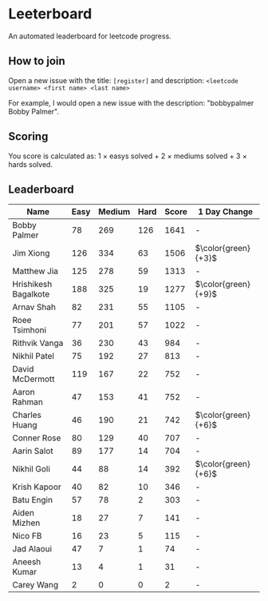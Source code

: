 # Leeterboard

An automated leaderboard for leetcode progress.

## How to join

Open a new issue with the title: `[register]` and description:
`<leetcode username> <first name> <last name>`

For example, I would open a new issue with the description: "bobbypalmer Bobby Palmer".

## Scoring

You score is calculated as:
1 $\times$ easys solved + 2 $\times$ mediums solved + 3 $\times$ hards solved.

## Leaderboard
| Name | Easy | Medium | Hard | Score | 1 Day Change |
| --- | --- | --- | --- | --- | --- |
| Bobby Palmer | 78 | 269 | 126 | 1641 | - |
| Jim Xiong | 126 | 334 | 63 | 1506 | $\color{green}{+3}$ |
| Matthew Jia | 125 | 278 | 59 | 1313 | - |
| Hrishikesh Bagalkote | 188 | 325 | 19 | 1277 | $\color{green}{+9}$ |
| Arnav Shah | 82 | 231 | 55 | 1105 | - |
| Roee Tsimhoni | 77 | 201 | 57 | 1022 | - |
| Rithvik Vanga | 36 | 230 | 43 | 984 | - |
| Nikhil Patel | 75 | 192 | 27 | 813 | - |
| David McDermott | 119 | 167 | 22 | 752 | - |
| Aaron Rahman | 47 | 153 | 41 | 752 | - |
| Charles Huang | 46 | 190 | 21 | 742 | $\color{green}{+6}$ |
| Conner Rose | 80 | 129 | 40 | 707 | - |
| Aarin Salot | 89 | 177 | 14 | 704 | - |
| Nikhil Goli | 44 | 88 | 14 | 392 | $\color{green}{+6}$ |
| Krish Kapoor | 40 | 82 | 10 | 346 | - |
| Batu Engin | 57 | 78 | 2 | 303 | - |
| Aiden Mizhen | 18 | 27 | 7 | 141 | - |
| Nico FB | 16 | 23 | 5 | 115 | - |
| Jad Alaoui | 47 | 7 | 1 | 74 | - |
| Aneesh Kumar | 13 | 4 | 1 | 31 | - |
| Carey Wang | 2 | 0 | 0 | 2 | - |
